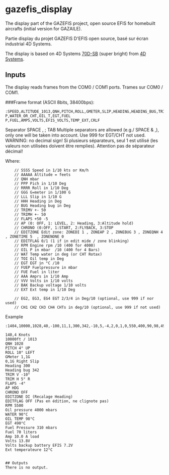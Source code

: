 # gazefis_display
The display part of the GAZEFIS project, open source EFIS for homebuilt aircrafts (initial version for GAZAILE).

Partie display du projet GAZEFIS D'EFIS open source, basé sur écran industrial 4D Systems.

The display is based on 4D Systems [70D-SB](https://4dsystems.com.au/products/4d-intelligent-hmi-display-modules/gen4-ulcd-70d-sb) (super bright) from [4D Systems](https://4dsystems.com.au).

## Inputs

The display reads frames from the COM0 / COM1 ports. Trames sur COM0 / COM1.

###Frame format (ASCII 8bits, 38400bps):
```
:SPEED,ALTITUDE_1013,QNH,PITCH,ROLL,GMETER,SLIP,HEADING,HEADING_BUG,TRIMV,TRUMH,FLAPS,AP,CHRONO,EDITZONE,EDITFLAG,RPM,OIL P,WATER_OR_CHT,OIL_T,EGT,FUEL P,FUEL,AMPS,VOLTS,EFIS_VOLTS,TEMP_EXT,CRLF
```

Separator SPACE , ; TAB
Multiple separators are allowed (e.g./ SPACE & ,), only one will be taken into account. Use 999 for EGT/CHT not used. WARNING: no decimal sign!
Si plusieurs séparateurs, seul 1 est utilisé (les valeurs non utilisées doivent être remplies). Attention pas de séparateur décimal!

Where:
```
    // SSSS Speed in 1/10 kts or Km/h
    // AAAAA Altitude = feets
    // QNH mbar
    // PPP Pich in 1/10 Deg
    // RRRR Roll in 1/10 Deg
    // GGG G=meter in 1/100 G
    // LLL Slip in 1/10 G
    // HHH Heading in Deg
    // BUG Heading bug in Deg
    // TRIMV +- 50
    // TRIMH +- 50
    // FLAPS +50 -5
    // AP (0: OFF, 1: LEVEL, 2: Heading, 3:Altitude hold)
    // CHRONO (0:OFF, 1:START, 2:FLYBACK, 3:STOP
    // EDITZONE Edit zone: ZONEDI 1 , ZONEAP 2 , ZONEBUG 3 , ZONEQNH 4 , ZONETIME 5  , ZONENONE 0
    // EDITFLAG 0/1 (1 if in edit mide / zone blinking)
    // RPM Engine rpm /10 (400 for 4000)
    // OIL P in mbar  /10 (400 for 4 Bars)
    // WAT Temp water in deg (or CHT Rotax)
    // TOI Oil temp in Deg
    // EGT EGT in °C /10
    // FUEP Fuelpressure in mbar
    // FUE Fuel in liter
    // AAA Amprs in 1/10 Amp
    // VVV Volts in 1/10 volts
    // BAK Backup voltage 1/10 volts
    // EXT Ext temp in 1/10 Deg

    // EG2, EG3, EG4 EGT 2/3/4 in Deg/10 (optional, use 999 if nor used)
    // CH1 CH2 CH3 CH4 CHTs in deg/10 (optional, use 999 if not used)

```

Example
```
:1404,10000,1028,40,-100,11,1,300,342,-10,5,-4,2,0,1,0,550,400,90,98,49,310,70,100,137,72,120CRLF

140,4 Knots
10000ft / 1013
QNH 1028
PITCH 4° UP
ROLL 10° LEFT
GMeter 1,1G
0,1G Right Slip
Heading 300
Heading bug 342
TRIM V -10°
TRIM H 5° R
FLAPS -4°
AP HDG
CHRONO OFF
EDITZONE DI (Recalage Heading)
EDITFLAG OFF (Pas en édition, ne clignote pas)
RPM 5500
Oil pressure 4000 mbars
WATER 90°C
OIL TEMP 98°C
EGT 490°C
Fuel Pressure 310 mbars
Fuel 70 liters
Amp 10.0 A load
Volts 13.8V
Volts backup battery EFIS 7.2V
Ext temperateure 12°C


## Outputs
There is no output.
